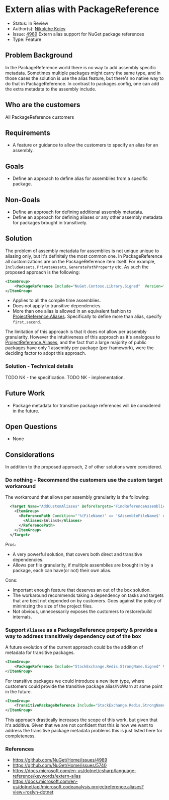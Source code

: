 # Extern alias with PackageReference

* Status: In Review
* Author(s): [Nikolche Kolev](https://github.com/nkolev92)
* Issue: [4989](https://github.com/NuGet/Home/issues/4989) Extern alias support for NuGet package references
* Type: Feature

## Problem Background

In the PackageReference world there is no way to add assembly specific metadata.
Sometimes multiple packages might carry the same type, and in those cases the solution is use the alias feature, but there's no native way to do that in PackageReference.
In contrast to packages.config, one can add the extra metadata to the assembly include.

## Who are the customers

All PackageReference customers

## Requirements

* A feature or guidance to allow the customers to specify an alias for an assembly.

## Goals

* Define an approach to define alias for assemblies from a specific package.

## Non-Goals

* Define an approach for defining additional assembly metadata.
* Define an approach for defining aliases or any other assembly metadata for packages brought in transitively.

## Solution

The problem of assembly metadata for assemblies is not unique unique to aliasing only, but it's definitely the most common one. 
In PackageReference all customizations are on the PackageReference item itself. For example, `IncludeAssets`, `PrivateAssets`, `GeneratePathProperty` etc. 
As such the proposed approach is the following: 

```xml
<ItemGroup>
    <PackageReference Include="NuGet.Contoso.Library.Signed"  Version="1.26.0" Aliases="signed" />
</ItemGroup>
```

* Applies to all the compile time assemblies.
* Does not apply to transitive dependencies.
* More than one alias is allowed in an equivalent fashion to [ProjectReference.Aliases](https://docs.microsoft.com/en-us/dotnet/api/microsoft.codeanalysis.projectreference.aliases?). Specifically to define more than alias, specify `first,second`.

The limitation of this approach is that it does not allow per assembly granularity. 
However the intuitiveness of this approach as it's analogous to [ProjectReference.Aliases](https://docs.microsoft.com/en-us/dotnet/api/microsoft.codeanalysis.projectreference.aliases?), and the fact that a large majority of public packages have only 1 assembly per package (per framework), were the deciding factor to adopt this approach.

### Solution - Technical details

TODO NK - the specification. 
TODO NK - implementation.

## Future Work

* Package metadata for transitive package references will be considered in the future. 

## Open Questions

* None

## Considerations

In addition to the proposed approach, 2 of other solutions were considered. 

### Do nothing - Recommend the customers use the custom target workaround

The workaround that allows per assembly granularity is the following:

```xml
  <Target Name="AddCustomAliases" BeforeTargets="FindReferenceAssembliesForReferences;ResolveReferences">
    <ItemGroup>
      <ReferencePath Condition="'%(FileName)' == '$AssembleFileName$' AND '%(ReferencePath.NuGetPackageId)' == '$PackageId$'">
        <Aliases>$Alias$</Aliases>
      </ReferencePath>
    </ItemGroup>
  </Target>
```

Pros:

* A very powerful solution, that covers both direct and transitive dependencies.
* Allows per file granularity, if multiple assemblies are brought in by a package, each can have(or not) their own alias.

Cons:

* Important enough feature that deserves an out of the box solution.
* The workaround recommends taking a dependency on tasks and targets that are best not depended on by customers. Goes against the policy of minimizing the size of the project files.
* Not obvious, unnecessarily exposes the customers to restore/build internals.  

### Support `Aliases` as a PackageReference property & provide a way to address transitively dependency out of the box

A future evolution of the current approach could be the addition of metadata for transitive packages. 

```xml
<ItemGroup>
    <PackageReference Include="StackExchange.Redis.StrongName.Signed" Version="1.26.0" Aliases="signed" />
</ItemGroup>
```

For transitive packages we could introduce a new item type, where customers could provide the transitive package alias/NoWarn at some point in the future. 

```xml
<ItemGroup>
    <TransitivePackageReference Include="StackExchange.Redis.StrongName.Signed" Aliases="signed" NoWarn="NU1701" />
</ItemGroup>
```

This approach drastically increases the scope of this work, but given that it's additive. 
Given that we are not confident that this is how we want to address the transitive package metadata problems this is just listed here for completeness.

### References

* https://github.com/NuGet/Home/issues/4989
* https://github.com/NuGet/Home/issues/5740
* https://docs.microsoft.com/en-us/dotnet/csharp/language-reference/keywords/extern-alias
* https://docs.microsoft.com/en-us/dotnet/api/microsoft.codeanalysis.projectreference.aliases?view=roslyn-dotnet


